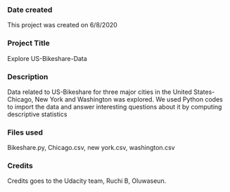 ### Date created
This project was created on 6/8/2020

### Project Title
Explore US-Bikeshare-Data

### Description
Data related to US-Bikeshare for three major cities in the United States-Chicago, New York and Washington was explored. 
We used Python codes to import the data and answer interesting questions about it by computing descriptive statistics

### Files used
Bikeshare.py, Chicago.csv, new york.csv, washington.csv

### Credits
Credits goes to the Udacity team, Ruchi B, Oluwaseun. 

